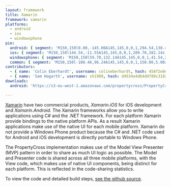 ```yaml
---
layout: framework
title: Xamarin
framework: xamarin
platforms:
  - android
  - ios
  - windowsphone
pie:
  android: { segment: 'M150,150l0.00,-145.00A145,145,0,0,1,294.54,138.45z', line: 'M150,150l144.54,-11.55' }
  ios: { segment: 'M150,150l144.54,-11.55A145,145,0,0,1,209.70,282.14z', line: 'M150,150l59.70,132.14' }
  windowsphone: { segment: 'M150,150l59.70,132.14A145,145,0,0,1,41.54,246.24z', line: 'M150,150l-108.46,96.24' }
  common: { segment: 'M150,150l-108.46,96.24A145,145,0,0,1,150.00,5.00z', line: 'M150,150l-0.00,-145.00' }
contributors:
  - { name: 'Colin Eberhardt', username: colineberhardt, hash: 458f2e0d08d4114f8b323798cfea141d }
  - { name: 'Sam Hogarth', username: sh1989, hash: d4534a4d64ddf89c318221d9f0e766da }
downloads:
  android: 'https://s3-eu-west-1.amazonaws.com/propertycross/PropertyCross-xamarin-454d3c1505c26c1918b2d30067a5f2fb88a64b29.apk'

---
```


[Xamarin](http://xamarin.com/) have two commercial products, _Xamarin.iOS_ for iOS development and _Xamarin.Android_. The Xamarin frameworks allow you to write applications using C# and the .NET framework. For each platform Xamarin provide bindings to the native platform APIs. As a result Xamarin applications make use of the native UI for each mobile platform. Xamarin do not provide a Windows Phone product because the C# and .NET code used for Android and iOS development is directly portable to Windows Phone.

The PropertyCross implementation makes use of the Model View Presenter (MVP) pattern in order to share as much UI logic as possible. The Model and Presenter code is shared across all three mobile platforms, with the View code, which makes use of native UI components, being distinct for each platform. This is reflected in the code-sharing statistics.


To view the code and detailed build steps, <a href='{{ site.githuburl }}/tree/master/xamarin'>see the github source</a>.